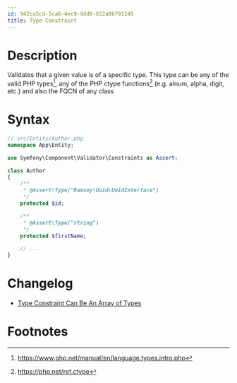 ```yaml
---
id: 942ca5cd-5ca6-4ec9-9dd6-652a0b791245
title: Type Constraint
---
```


# Description

Validates that a given value is of a specific type. This type can be any
of the valid PHP types[^1], any of the PHP ctype functions[^2] (e.g.
alnum, alpha, digit, etc.) and also the FQCN of any class

# Syntax

``` php
// src/Entity/Author.php
namespace App\Entity;

use Symfony\Component\Validator\Constraints as Assert;

class Author
{
    /**
     * @Assert\Type("Ramsey\Uuid\UuidInterface")
     */
    protected $id;

    /**
     * @Assert\Type("string")
     */
    protected $firstName;

    // ...
}
```

# Changelog

-   [Type Constraint Can Be An Array of
    Types](20201113172816-type_constraint_can_be_an_array_of_types)

# Footnotes

[^1]: <https://www.php.net/manual/en/language.types.intro.php>

[^2]: <https://php.net/ref.ctype>
